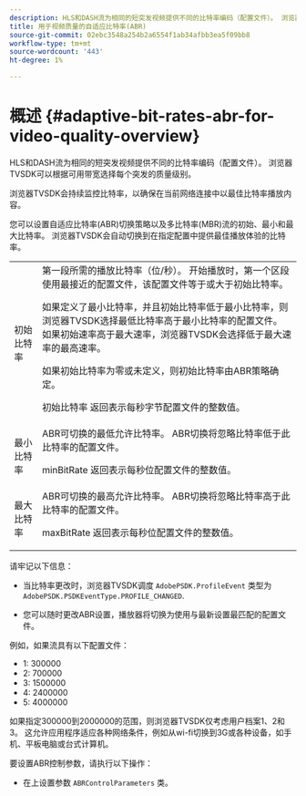 ```yaml
---
description: HLS和DASH流为相同的短突发视频提供不同的比特率编码（配置文件）。 浏览器TVSDK可以根据可用带宽选择每个突发的质量级别。
title: 用于视频质量的自适应比特率(ABR)
source-git-commit: 02ebc3548a254b2a6554f1ab34afbb3ea5f09bb8
workflow-type: tm+mt
source-wordcount: '443'
ht-degree: 1%

---
```


# 概述 {#adaptive-bit-rates-abr-for-video-quality-overview}

HLS和DASH流为相同的短突发视频提供不同的比特率编码（配置文件）。 浏览器TVSDK可以根据可用带宽选择每个突发的质量级别。

浏览器TVSDK会持续监控比特率，以确保在当前网络连接中以最佳比特率播放内容。

您可以设置自适应比特率(ABR)切换策略以及多比特率(MBR)流的初始、最小和最大比特率。 浏览器TVSDK会自动切换到在指定配置中提供最佳播放体验的比特率。

<table id="table_AF838E082235406AA359BF1C1A77F85F"> 
 <tbody> 
  <tr> 
   <td colname="col01"> 初始比特率 </td> 
   <td colname="col2">第一段所需的播放比特率（位/秒）。 开始播放时，第一个区段使用最接近的配置文件，该配置文件等于或大于初始比特率。 <p> 如果定义了最小比特率，并且初始比特率低于最小比特率，则浏览器TVSDK选择最低比特率高于最小比特率的配置文件。 如果初始速率高于最大速率，浏览器TVSDK会选择低于最大速率的最高速率。 </p> <p>如果初始比特率为零或未定义，则初始比特率由ABR策略确定。 </p> <p><span class="codeph"> 初始比特率</span> 返回表示每秒字节配置文件的整数值。 </p> </td> 
  </tr> 
  <tr> 
   <td colname="col01"> 最小比特率 </td> 
   <td colname="col2">ABR可切换的最低允许比特率。 ABR切换将忽略比特率低于此比特率的配置文件。 <p><span class="codeph"> minBitRate</span> 返回表示每秒位配置文件的整数值。 </p> </td> 
  </tr> 
  <tr> 
   <td colname="col01"> 最大比特率 </td> 
   <td colname="col2">ABR可切换的最高允许比特率。 ABR切换将忽略比特率高于此比特率的配置文件。 <p><span class="codeph"> maxBitRate</span> 返回表示每秒位配置文件的整数值。 </p> </td> 
  </tr> 
 </tbody> 
</table>

请牢记以下信息：

* 当比特率更改时，浏览器TVSDK调度 `AdobePSDK.ProfileEvent` 类型为 `AdobePSDK.PSDKEventType.PROFILE_CHANGED`.

* 您可以随时更改ABR设置，播放器将切换为使用与最新设置最匹配的配置文件。

例如，如果流具有以下配置文件：

* 1: 300000
* 2: 700000
* 3: 1500000
* 4: 2400000
* 5: 4000000

如果指定300000到2000000的范围，则浏览器TVSDK仅考虑用户档案1、2和3。 这允许应用程序适应各种网络条件，例如从wi-fi切换到3G或各种设备，如手机、平板电脑或台式计算机。

要设置ABR控制参数，请执行以下操作：

* 在上设置参数 `ABRControlParameters` 类。

